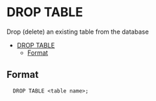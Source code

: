 # DROP TABLE
Drop (delete) an existing table from the database

- [DROP TABLE](#drop-table)
  - [Format](#format)


## Format
```
  DROP TABLE <table name>;
```